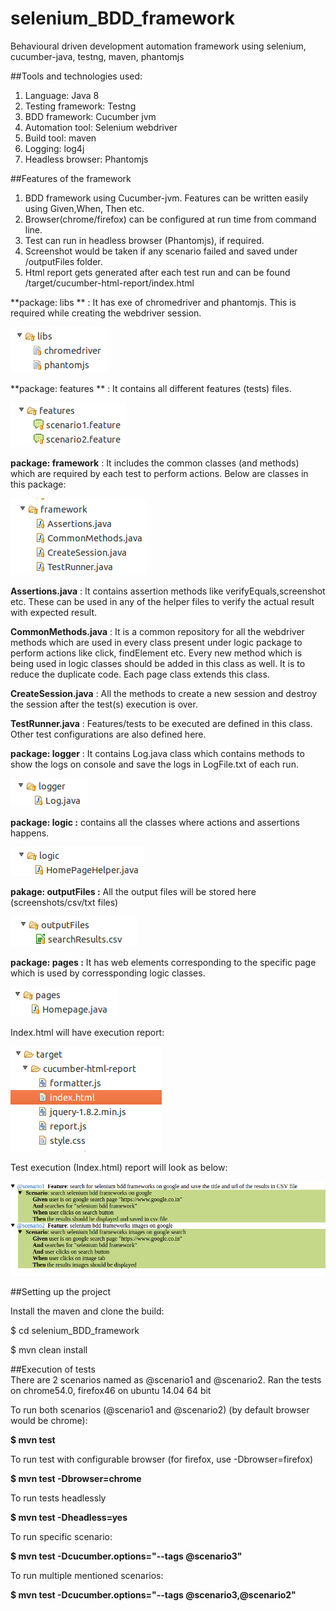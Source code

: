 # selenium_BDD_framework

Behavioural driven development automation framework using selenium, cucumber-java, testng, maven, phantomjs


##Tools and technologies used:

1. Language: Java 8
2. Testing framework: Testng
3. BDD framework: Cucumber jvm
4. Automation tool: Selenium webdriver
5. Build tool: maven
6. Logging: log4j
7. Headless browser: Phantomjs


##Features of the framework
1. BDD framework using Cucumber-jvm. Features can be written easily using Given,When, Then etc.
2. Browser(chrome/firefox) can be configured at run time  from command line.
3. Test can run in headless browser (Phantomjs), if required.
4. Screenshot would be taken if any scenario failed and saved under /outputFiles folder.
5. Html report gets generated after each test run and can be found /target/cucumber-html-report/index.html


**package: libs ** : It has exe of chromedriver and phantomjs. This is required while creating the webdriver session.

![image](images/image2.png)


**package: features ** : It contains all different features (tests) files. 

![image](images/image3.png)

**package: framework** : It includes the common classes (and methods) which are required by each test to perform actions. Below are classes in this package:

![image](images/image4.png)

**Assertions.java** : It contains assertion methods like verifyEquals,screenshot etc. These can be used in any of the helper files to verify the actual result with expected result.

**CommonMethods.java** : It is a common repository for all the webdriver methods which are used in every class present under logic package to perform actions like click, findElement etc. Every new method which is being used in logic classes should be added in this class as well. It is to reduce the duplicate code. Each page class extends this class.

**CreateSession.java** : All the methods to create a new session and destroy the session after the test(s) execution is over. 

**TestRunner.java** : Features/tests to be executed are defined in this class. Other test configurations are also defined here.


**package: logger** : It contains Log.java class which contains methods to show the logs on console and save the logs in LogFile.txt of each run.

![image](images/image5.png)

**package: logic :** contains all the classes where actions and assertions happens.

![image](images/image6.png)

**pakage: outputFiles :** All the output files will be stored here (screenshots/csv/txt files)

![image](images/image7.png)

**package: pages :** It has web elements corresponding to the specific page which is used by corressponding logic classes.

![image](images/image8.png)



Index.html will have execution report:

![image](images/image9.png)

Test execution (Index.html) report will look as below:

![image](images/image12.png)



##Setting up the project

Install the maven and clone the build:

$ cd selenium_BDD_framework

$ mvn clean install



##Execution of tests  
There are 2 scenarios named as @scenario1 and @scenario2. Ran the tests on chrome54.0, firefox46 on ubuntu 14.04 64 bit

To run both scenarios (@scenario1 and @scenario2) (by default browser would be chrome):

**$ mvn test**

To run test with configurable browser (for firefox, use -Dbrowser=firefox)

**$ mvn test -Dbrowser=chrome**

To run tests headlessly

**$ mvn test -Dheadless=yes**

To run specific scenario:

**$ mvn test -Dcucumber.options="--tags @scenario3"**

To run multiple mentioned scenarios:

**$ mvn test -Dcucumber.options="--tags @scenario3,@scenario2"**
